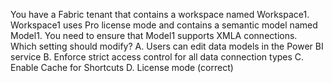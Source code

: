 You have a Fabric tenant that contains a workspace named Workspace1. Workspace1 uses Pro license mode and contains a semantic model named Model1.
You need to ensure that Model1 supports XMLA connections.
Which setting should modify?
A. Users can edit data models in the Power BI service
B. Enforce strict access control for all data connection types
C. Enable Cache for Shortcuts
D. License mode (correct)
